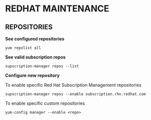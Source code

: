 # REDHAT MAINTENANCE



## REPOSITORIES

**See configured repositories**
```
yum repolist all
```

**See valid subscription repos**
```
supscription-manager repos --list
```

**Configure new repository**

To enable specific Red Hat Subscription Management repositories
```
supscription-manager repos --enable subscription.rhn.redhat.com
```

To enable specific custom repositories
```
yum-config manager --enable <repo>
```





















